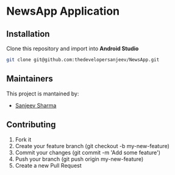 # NewsApp Application



## Installation
Clone this repository and import into **Android Studio**
```bash
git clone git@github.com:thedevelopersanjeev/NewsApp.git
```

## Maintainers
This project is mantained by:
* [Sanjeev Sharma](http://github.com/thedevelopersanjeev)


## Contributing

1. Fork it
2. Create your feature branch (git checkout -b my-new-feature)
3. Commit your changes (git commit -m 'Add some feature')
4. Push your branch (git push origin my-new-feature)
5. Create a new Pull Request
